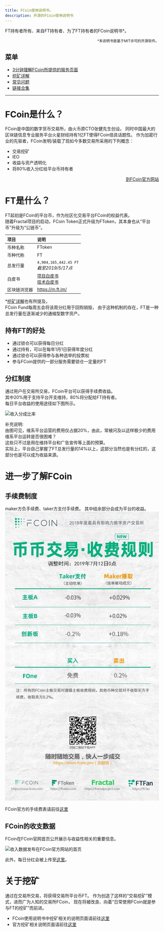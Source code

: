 ```yaml
---
title: FCoin使用说明书。
description: 开源的FCoin使用说明书
---
```


FT持有者所有、来自FT持有者、为了FT持有者的FCoin说明书*。  
<div style="text-align: right;">
    <small>*本说明书是基于MIT许可的开源软件。</small>
</div> 

## 菜单

- [3分钟理解FCoin所提供的服务页面](./3minutes-fcoin.html)
- [挖矿详解](./about-mining.html)
- [常见问题](./faq.html)
- [链接合集](./link.html)

---

# FCoin是什么？

FCoin是中国的数字货币交易所，由火币原CTO张健先生创设。
同时中国最大的区块链信息专业服务平台火星财经持有1亿FT使得FCoin倍具话题性。
作为加密行业的先驱者，FCoin发明/装载了现如今多数交易所采用的下列概念：  
- 交易挖矿
- IEO
- 收益与资产透明化
- 将80%收入分红给平台币持有者

<div style="text-align: right;">
    <a href="https://www.fcoin.com" target="_brank">到FCoin官方网站</a>  
</div>  

# FT是什么？

FT起初是FCoin的平台币，作为社区化交易平台FCoin的权益代表。  
随着Fractal项目的启动，FCoin Token正式升级为FToken，其本身也从“平台币”升级为“公链币”。

| 项目         | 说明          |
|:-------------|:------------------|
| 币种名称          | FToken |
| 币种代称 | FT   |
| 总发行量           | `4,904,165,442.45 FT` <br>*截至2019/5/17点*      |
| 白皮书           | <a href="https://fractalproject.com/assets/pdf/fractal-whitepaper.pdf" target="_brank">项目白皮书</a><br><a href="https://fractalproject.com/assets/pdf/fractal-technical-whitepaper.pdf" target="_brank">技术白皮书</a> |
| 区块链浏览器 | <a href="https://m.ft.im/" target="_brank">https://m.ft.im/</a> |

*[挖矿详解](./about-mining.html#挖矿中发放的ft是从哪里来的)也有所提及，  
FCoin Fund每周五会将该周分红用于回购销毁， 
由于这种机制的存在，FT是一种总发行量在逐渐减少的通缩型数字资产。

## 持有FT的好处

- 通过锁仓可以获得每日分红
- 通过持有，可以在每年1月1日获得年度分红
- 通过锁仓可以获得参与各种选举的投票权
- 参与FCoin提供的一部分服务需要锁仓一定量的FT

## 分红制度

通过用户在交易所交易，FCoin平台可以获得手续费收益。  
其中20%用于支持平台开支维持，80%将分配给FT持有者。  
每日平台收益的使用途径如下图所示。  

![收入分成比率](./images/revenue-share-ratio.png)

补充说明:  
由图可见，维系平台运营的费用仅占据20%，由此，常被问及以这样极少的费用维系平台运转是否很困难？  
这些只不过是用在维持平台和广告宣传等上面的预算。  
实际上，平台自己掌握了FT总发行量的14%以上，这部分当然也是有分红的，这部分也是可以成为收益来源。

# 进一步了解FCoin

## 手续费制度

maker方负手续费、taker方支付手续费。
其中结余部分会成为平台的收益。
![FCoin手续费制度](./images/trading-fees.jpg)
  
FCoin官方的手续费表请前往[这里](https://fcoin.zendesk.com/hc/zh-cn/articles/360003715514)

## FCoin的收支数据
FCoin在FCoin官网首页公开展示与收益性相关的重要信息。 

![收入数据发布在FCoin官方网站的首页](images/fcoin-top-page-details.png)

此外，每日分红会被上传至<a href="https://fcoin.zendesk.com/hc/zh-cn/sections/360001156334-Income-distribution-details" target="_brank">这里</a>。  

# 关于挖矿

通过在交易所交易，将获得交易所平台币FT。 
作为创造了这样的“交易挖矿”模式，进而广为人知的交易所FCoin， 
现在将被改良、向着“日常使用FCoin就是参与FT的挖矿”而前进。

- FCoin使用说明书中挖矿相关的说明页面请前往[这里](./about-mining.html)
- 官方挖矿相关说明页面请前往[这里](https://www.fcoin.com/mining) 